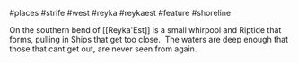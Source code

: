 #places #strife #west #reyka #reykaest #feature #shoreline 

On the southern bend of [[Reyka'Est]] is a small whirpool and Riptide that forms, pulling in Ships that get too close.  The waters are deep enough that those that cant get out, are never seen from again.